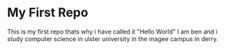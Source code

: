 # My First Repo
This is my first repo thats why i have called it "Hello World"
I am ben and i study computer science in ulster university in the magee campus in derry.
